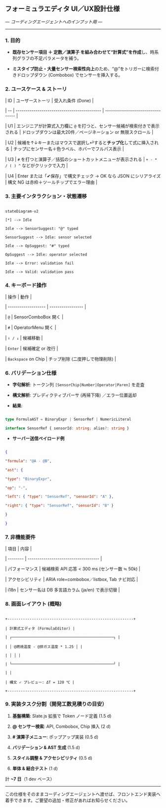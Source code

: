 
## フォーミュラエディタ UI／UX設計仕様

*— コーディングエージェントへのインプット用 —*

---

### 1. 目的

* **既存センサー項目 ＋ 定数／演算子 を組み合わせて“計算式”を作成**し、時系列グラフの不足パラメータを補う。

* **ミスタイプ防止・大量センサー検索性向上**のため、“@”をトリガーに検索付きドロップダウン (Combobox) でセンサーを挿入する。

### 2. ユースケース & ストーリ

| ID | ユーザーストーリ | 受入れ条件 (Done) |

| -- | ------------------------------------------- | --------------------------------- |

| U1 | エンジニアが計算式入力欄に `@` を打つと、センサー候補が検索付きで表示される | ドロップダウンは最大20件／ページネーション or 無限スクロール |

| U2 | 候補を↑↓キーまたはマウスで選択し⏎すると**チップ化**して式に挿入される | チップにセンサー名＋色ラベル、ホバーでフルパス表示 |

| U3 | `#` を打つと演算子／括弧のショートカットメニューが表示される | `+ - * / ( ) ^` などがクリックで入力 |

| U4 | Enter または「✔︎保存」で構文チェック → OK なら JSON にシリアライズ | 構文 NG は赤枠＋ツールチップでエラー理由 |


### 3. 主要インタラクション・状態遷移

```mermaid

stateDiagram-v2

[*] --> Idle

Idle --> SensorSuggest: "@" typed

SensorSuggest --> Idle: sensor selected

Idle --> OpSuggest: "#" typed

OpSuggest --> Idle: operator selected

Idle --> Error: validation fail

Idle --> Valid: validation pass

```

### 4. キーボード操作

| 操作 | 動作 |

| ------------------- | ----------------- |

| `@` | SensorComboBox 開く |

| `#` | OperatorMenu 開く |

| `↑ / ↓` | 候補移動 |

| `Enter` | 候補確定 or 改行 |

| `Backspace` on Chip | チップ削除 (二度押しで物理削除) |

### 6. バリデーション仕様

* **字句解析**: トークン列 `[SensorChip|Number|Operator|Paren]` を走査

* **構文解析**: プレディクティブパーサ (再帰下降) ／エラー位置返却

* **結果**:

```ts

type FormulaAST = BinaryExpr | SensorRef | NumericLiteral

interface SensorRef { sensorId: string; alias?: string }

```

* **サーバー送信ペイロード例**

```json

{

"formula": "@A - @B",

"ast": {

"type": "BinaryExpr",

"op": "-",

"left": { "type": "SensorRef", "sensorId": "A" },

"right": { "type": "SensorRef", "sensorId": "B" }

}

}

```

### 7. 非機能要件

| 項目 | 内容 |

| -------- | ------------------------------------ |

| パフォーマンス | 候補検索 API 応答 < 300 ms (センサー数 ≒ 50k) |

| アクセシビリティ | ARIA role=combobox／listbox, Tab ナビ対応 |

| i18n | センサー名は DB 多言語カラム (ja/en) で表示切替 |

### 8. 画面レイアウト (概略)

```

+---------------------------------------------------------+

| 計算式エディタ (FormulaEditor) |

| ┌──────────────────────────────────────────────┐ |

| │ @燃焼温度 - @排ガス温度 * 1.25 │ |

| │ │ |

| └──────────────────────────────────────────────┘ |

| |

| 構文 ✓ プレビュー: ΔT = 120 ℃ |

+---------------------------------------------------------+

```

### 9. 実装タスク分割（開発工数見積りの目安）

1. **基盤構築**: Slate.js 拡張で Token ノード定義 (1.5 d)

2. **@ センサー検索**: API, Combobox, Chip 挿入 (2 d)

3. **# 演算子メニュー**: ポップアップ実装 (0.5 d)

4. **バリデーション & AST 生成** (1.5 d)

5. **スタイル調整 & アクセシビリティ** (0.5 d)

6. **単体 & 結合テスト** (1 d)

計 **\~7 日**（1 dev ベース）

---

この仕様をそのままコーディングエージェントへ渡せば、フロントエンド実装へ着手できます。ご要望の追加・修正があればお知らせください。